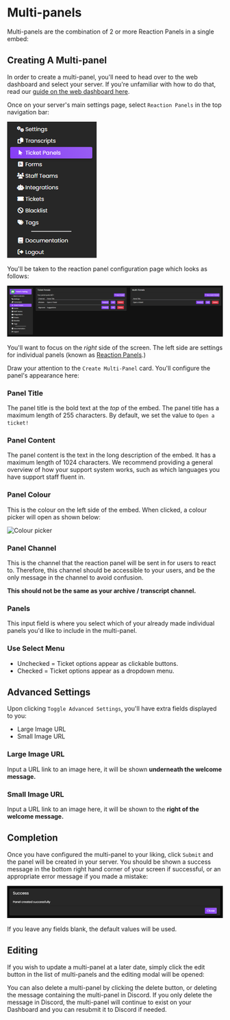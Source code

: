 # Multi-panels
Multi-panels are the combination of 2 or more Reaction Panels in a single embed:

<!--- ![Multipanel example](../img/multipanel_example.webp)  Make this image -->

## Creating A Multi-panel
In order to create a multi-panel, you'll need to head over to the web dashboard and select your server. If you're unfamiliar with how to do that, read our [guide on the web dashboard here](../setup/dashboard.md).

Once on your server's main settings page, select `Reaction Panels` in the top navigation bar:

<!-- UPDATE PHOTO -->
![Navbar](../img/panels_navbar.webp)

You'll be taken to the reaction panel configuration page which looks as follows:

<!-- UPDATE PHOTO -->
![Reaction panel page](../img/panels_page.webp)

You'll want to focus on the *right* side of the screen. The left side are settings for individual panels (known as [Reaction Panels](../dashboard/reaction-panels.md).)

Draw your attention to the `Create Multi-Panel` card. You'll configure the panel's appearance here:

<!--- ![Multipanel card](../img/multipanel_card.webp) Make this image -->

### Panel Title
The panel title is the bold text at the *top* of the embed. The panel title has a maximum length of 255 characters. By default, we set the value to `Open a ticket!`

### Panel Content
The panel content is the text in the long description of the embed. It has a maximum length of 1024 characters. We recommend providing a general overview of how your support system works, such as which languages you have support staff fluent in.

### Panel Colour
This is the colour on the left side of the embed. When clicked, a colour picker will open as shown below:

![Colour picker](/img/colour_picker.webp)

### Panel Channel
This is the channel that the reaction panel will be sent in for users to react to. Therefore, this channel should be accessible to your users, and be the only message in the channel to avoid confusion.

**This should not be the same as your archive / transcript channel.**

### Panels
This input field is where you select which of your already made individual panels you'd like to include in the multi-panel.

### Use Select Menu
- Unchecked = Ticket options appear as clickable buttons. 
- Checked = Ticket options appear as a dropdown menu.

## Advanced Settings
Upon clicking `Toggle Advanced Settings`, you'll have extra fields displayed to you:
- Large Image URL
- Small Image URL

### Large Image URL
Input a URL link to an image here, it will be shown **underneath the welcome message.**

### Small Image URL
Input a URL link to an image here, it will be shown to the **right of the welcome message.**

## Completion
Once you have configured the multi-panel to your liking, click `Submit` and the panel will be created in your server. You should be shown a success message in the bottom right hand corner of your screen if successful, or an appropriate error message if you made a mistake:

![Success](../img/panel_success.webp)

If you leave any fields blank, the default values will be used.

## Editing
If you wish to update a multi-panel at a later date, simply click the edit button in the list of multi-panels and the editing modal will be opened:

<!--- ![Multipanel edit](../img/multipanel_edit.webp) Make this image -->

You can also delete a multi-panel by clicking the delete button, or deleting the message containing the multi-panel in Discord. If you only delete the message in Discord, the multi-panel will continue to exist on your Dashboard and you can resubmit it to Discord if needed.
